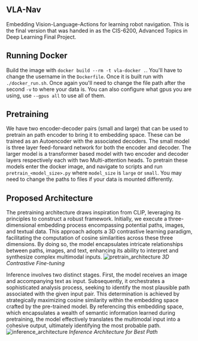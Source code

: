 ## VLA-Nav
Embedding Vision-Language-Actions for learning robot navigation. This is the final version that was handed in as the CIS-6200, Advanced Topics in Deep Learning Final Project.

## Running Docker
Build the image with `docker build --rm -t vla-docker .`. You'll have to change the username in the `Dockerfile`. Once it is built run with `./docker_run.sh`. Once again you'll need to change the file path after the second `-v` to where your data is. You can also configure what gpus you are using, use `--gpus all` to use all of them.

## Pretraining
We have two encoder-decoder pairs (small and large) that can be used to pretrain an path encoder to bring it to embedding space. These can be trained as an Autoencoder with the associated decoders. The small model is three layer feed-forward network for both the encoder and decoder. The larger model is a transformer based model with two encoder and decoder layers respectively each with two Multi-attention heads. To pretrain these models enter the docker image, and navigate to scripts and run `pretrain_<model_size>.py` where `model_size` is `large` or `small`. You may need to change the paths to files if your data is mounted differently. 

## Proposed Architecture
The pretraining architecture draws inspiration from CLIP, leveraging its principles to construct a robust framework. Initially, we execute a three-dimensional embedding process encompassing potential paths, images, and textual data. This approach adopts a 3D contrastive learning paradigm, facilitating the computation of cosine similarities across these three dimensions. By doing so, the model encapsulates intricate relationships between paths, images, and text, enhancing its ability to interpret and synthesize complex multimodal inputs.
![pretrain_architecture](https://github.com/jhughes50/VLA-Nav/assets/63807125/a3e73050-3046-43f6-ab23-3e070e256f2c)
_3D Contrastive Fine-tuning_


Inference involves two distinct stages. First, the model receives an image and accompanying text as input. Subsequently, it orchestrates a sophisticated analysis process, seeking to identify the most plausible path associated with the given input pair. This determination is achieved by strategically maximizing cosine similarity within the embedding space crafted by the pre-trained model. By referencing this embedding space, which encapsulates a wealth of semantic information learned during pretraining, the model effectively translates the multimodal input into a cohesive output, ultimately identifying the most probable path.
![inference_architecture](https://github.com/jhughes50/VLA-Nav/assets/63807125/18a68ab1-741a-4787-a82f-4b54b4202657)
_Inference Architecture for Best Path_

